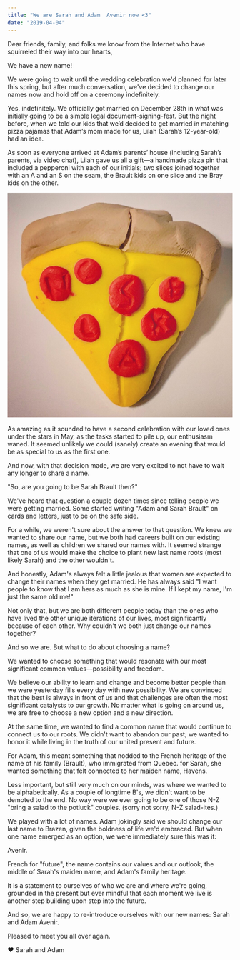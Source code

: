 ```yaml
---
title: "We are Sarah and Adam  Avenir now <3"
date: "2019-04-04"
---
```


Dear friends, family, and folks we know from the Internet who have squirreled their way into our hearts,

We have a new name!

We were going to wait until the wedding celebration we'd planned for later this spring, but after much conversation, we've decided to change our names now and hold off on a ceremony indefinitely.

Yes, indefinitely. We officially got married on December 28th in what was initially going to be a simple legal document-signing-fest. But the night before, when we told our kids that we’d decided to get married in matching pizza pajamas that Adam’s mom made for us, Lilah (Sarah’s 12-year-old) had an idea.

As soon as everyone arrived at Adam’s parents’ house (including Sarah’s parents, via video chat), Lilah gave us all a gift—a handmade pizza pin that included a pepperoni with each of our initials; two slices joined together with an A and an S on the seam, the Brault kids on one slice and the Bray kids on the other.

![E16AE70D-8B3A-4870-8AF8-BD730FA7798D.jpg](images/c0eba-e16ae70d-8b3a-4870-8af8-bd730fa7798d.jpg)

As amazing as it sounded to have a second celebration with our loved ones under the stars in May, as the tasks started to pile up, our enthusiasm waned. It seemed unlikely we could (sanely) create an evening that would be as special to us as the first one.

And now, with that decision made, we are very excited to not have to wait any longer to share a name.

"So, are you going to be Sarah Brault then?"

We've heard that question a couple dozen times since telling people we were getting married. Some started writing "Adam and Sarah Brault" on cards and letters, just to be on the safe side.

For a while, we weren't sure about the answer to that question. We knew we wanted to share our name, but we both had careers built on our existing names, as well as children we shared our names with. It seemed strange that one of us would make the choice to plant new last name roots (most likely Sarah) and the other wouldn't.

And honestly, Adam's always felt a little jealous that women are expected to change their names when they get married. He has always said "I want people to know that I am hers as much as she is mine. If I kept my name, I'm just the same old me!"

Not only that, but we are both different people today than the ones who have lived the other unique iterations of our lives, most significantly because of each other. Why couldn't we both just change our names together?

And so we are. But what to do about choosing a name?

We wanted to choose something that would resonate with our most significant common values—possibility and freedom.

We believe our ability to learn and change and become better people than we were yesterday fills every day with new possibility. We are convinced that the best is always in front of us and that challenges are often the most significant catalysts to our growth. No matter what is going on around us, we are free to choose a new option and a new direction.

At the same time, we wanted to find a common name that would continue to connect us to our roots. We didn't want to abandon our past; we wanted to honor it while living in the truth of our united present and future.

For Adam, this meant something that nodded to the French heritage of the name of his family (Brault), who immigrated from Quebec. for Sarah, she wanted something that felt connected to her maiden name, Havens.

Less important, but still very much on our minds, was where we wanted to be alphabetically. As a couple of longtime B's, we didn't want to be demoted to the end. No way were we ever going to be one of those N-Z "bring a salad to the potluck" couples. (sorry not sorry, N-Z salad-ites.)

We played with a lot of names. Adam jokingly said we should change our last name to Brazen, given the boldness of life we'd embraced. But when one name emerged as an option, we were immediately sure this was it:

Avenir.

French for "future", the name contains our values and our outlook, the middle of Sarah's maiden name, and Adam's family heritage.

It is a statement to ourselves of who we are and where we're going, grounded in the present but ever mindful that each moment we live is another step building upon step into the future.

And so, we are happy to re-introduce ourselves with our new names: Sarah and Adam Avenir.

Pleased to meet you all over again.

♥️ Sarah and Adam
